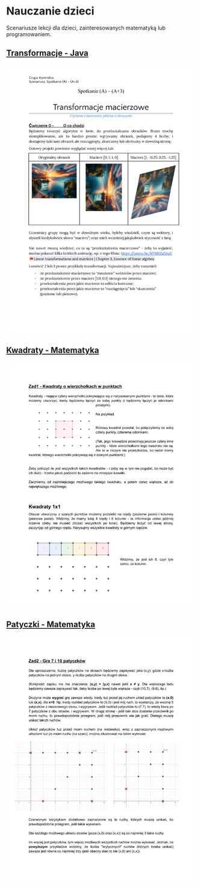 # Nauczanie dzieci
Scenariusze lekcji dla dzieci, zainteresowanych matematyką lub programowaniem.

## [Transformacje - Java](Transformacje%20-%20Java)
![Transformacje - Java.png](PNG/Transformacje%20-%20Java.png)

## [Kwadraty - Matematyka](Kwadraty%20-%20Matematyka.pdf)
![Kwadraty - Matematyka.png](PNG/Kwadraty%20-%20Matematyka.png)

## [Patyczki - Matematyka](Patyczki%20-%20Matematyka.pdf)
![Patyczki - Matematyka.png](PNG/Patyczki%20-%20Matematyka.png)
